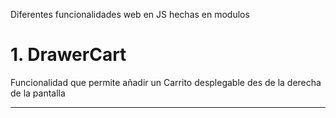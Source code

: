 Diferentes funcionalidades web en JS hechas en modulos

<h1>1. DrawerCart </h1>

Funcionalidad que permite añadir un Carrito desplegable des de la derecha de la pantalla

<hr>
